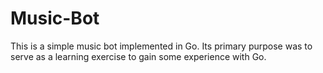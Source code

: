# Music-Bot

This is a simple music bot implemented in Go. Its primary purpose was to serve as a learning exercise to gain some experience with Go.
